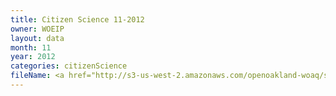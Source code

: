 ```yaml
---
title: Citizen Science 11-2012
owner: WOEIP
layout: data
month: 11
year: 2012
categories: citizenScience
fileName: <a href="http://s3-us-west-2.amazonaws.com/openoakland-woaq/shift_by_month/2012-11.csv">CSV here</a>
---
```

